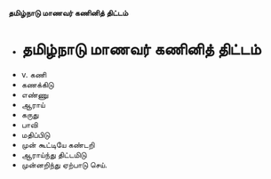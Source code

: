 **தமிழ்நாடு மாணவர் கணினித் திட்டம்**
- # தமிழ்நாடு மாணவர் கணினித் திட்டம்
- v. கணி
- கணக்கிடு
- எண்ணு
- ஆராய்
- கருது
- பாவி
- மதிப்பிடு
- முன் கூட்டியே கண்டறி
- ஆராய்ந்து திட்டமிடு
- முன்னறிந்து ஏற்பாடு செய்.

